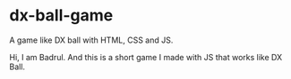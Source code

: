 # dx-ball-game
A game like DX ball with HTML, CSS and JS.

Hi, I am Badrul. And this is a short game I made with JS that works like DX Ball. 
